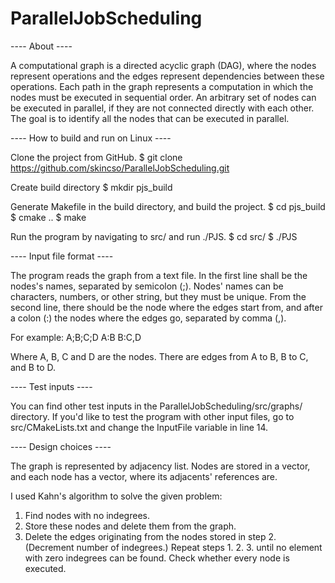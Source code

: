 # ParallelJobScheduling

---- About ----

A computational graph is a directed acyclic graph (DAG), where the nodes represent operations and the edges represent
dependencies between these operations. Each path in the graph represents a computation in which the nodes must be 
executed in sequential order. An arbitrary set of nodes can be executed in parallel, if they are not connected directly
with each other. The goal is to identify all the nodes that can be executed in parallel.


---- How to build and run on Linux ----

Clone the project from GitHub.
 $ git clone https://github.com/skincso/ParallelJobScheduling.git

Create build directory
 $ mkdir pjs_build

Generate Makefile in the build directory, and build the project.
 $ cd pjs_build
 $ cmake ..
 $ make

Run the program by navigating to src/ and run ./PJS.
 $ cd src/
 $ ./PJS


---- Input file format ----

The program reads the graph from a text file.
In the first line shall be the nodes's names, separated by semicolon (;).
Nodes' names can be characters, numbers, or other string, but they must be unique.
From the second line, there should be the node where the edges start from, and after a colon (:)
the nodes where the edges go, separated by comma (,).

For example:
A;B;C;D
A:B
B:C,D

Where A, B, C and D are the nodes.
There are edges from A to B, B to C, and B to D.


---- Test inputs ----

You can find other test inputs in the ParallelJobScheduling/src/graphs/ directory.
If you'd like to test the program with other input files, go to src/CMakeLists.txt and change the InputFile variable in line 14.


---- Design choices ----

The graph is represented by adjacency list.
Nodes are stored in a vector, and each node has a vector, where its adjacents' references are.

I used Kahn's algorithm to solve the given problem:

 1. Find nodes with no indegrees.
 2. Store these nodes and delete them from the graph.
 3. Delete the edges originating from the nodes stored in step 2. (Decrement number of indegrees.)
 Repeat steps 1. 2. 3. until no element with zero indegrees can be found.
 Check whether every node is executed.











